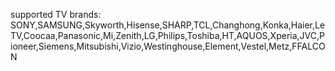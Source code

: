 supported TV brands: SONY,SAMSUNG,Skyworth,Hisense,SHARP,TCL,Changhong,Konka,Haier,LeTV,Coocaa,Panasonic,Mi,Zenith,LG,Philips,Toshiba,HT,AQUOS,Xperia,JVC,Pioneer,Siemens,Mitsubishi,Vizio,Westinghouse,Element,Vestel,Metz,FFALCON
